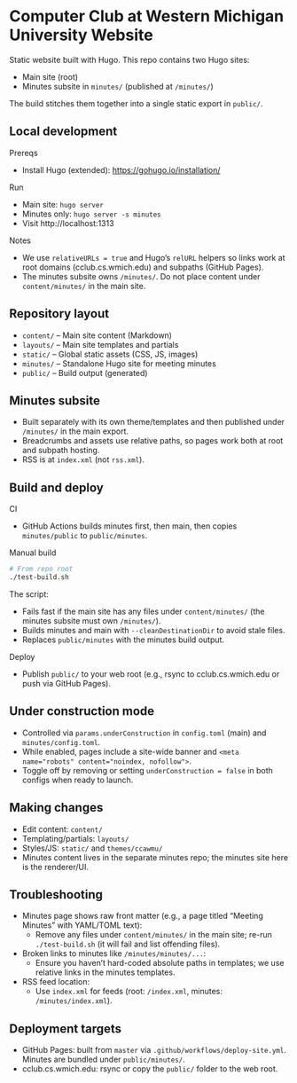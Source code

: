 # Computer Club at Western Michigan University Website

Static website built with Hugo. This repo contains two Hugo sites:
- Main site (root)
- Minutes subsite in `minutes/` (published at `/minutes/`)

The build stitches them together into a single static export in `public/`.

## Local development

Prereqs
- Install Hugo (extended): https://gohugo.io/installation/

Run
- Main site: `hugo server`
- Minutes only: `hugo server -s minutes`
- Visit http://localhost:1313

Notes
- We use `relativeURLs = true` and Hugo’s `relURL` helpers so links work at root domains (cclub.cs.wmich.edu) and subpaths (GitHub Pages).
- The minutes subsite owns `/minutes/`. Do not place content under `content/minutes/` in the main site.

## Repository layout

- `content/` – Main site content (Markdown)
- `layouts/` – Main site templates and partials
- `static/` – Global static assets (CSS, JS, images)
- `minutes/` – Standalone Hugo site for meeting minutes
- `public/` – Build output (generated)

## Minutes subsite

- Built separately with its own theme/templates and then published under `/minutes/` in the main export.
- Breadcrumbs and assets use relative paths, so pages work both at root and subpath hosting.
- RSS is at `index.xml` (not `rss.xml`).

## Build and deploy

CI
- GitHub Actions builds minutes first, then main, then copies `minutes/public` to `public/minutes`.

Manual build
```bash
# From repo root
./test-build.sh
```
The script:
- Fails fast if the main site has any files under `content/minutes/` (the minutes subsite must own `/minutes/`).
- Builds minutes and main with `--cleanDestinationDir` to avoid stale files.
- Replaces `public/minutes` with the minutes build output.

Deploy
- Publish `public/` to your web root (e.g., rsync to cclub.cs.wmich.edu or push via GitHub Pages).

## Under construction mode

- Controlled via `params.underConstruction` in `config.toml` (main) and `minutes/config.toml`.
- While enabled, pages include a site-wide banner and `<meta name="robots" content="noindex, nofollow">`.
- Toggle off by removing or setting `underConstruction = false` in both configs when ready to launch.

## Making changes

- Edit content: `content/`
- Templating/partials: `layouts/`
- Styles/JS: `static/` and `themes/ccawmu/`
- Minutes content lives in the separate minutes repo; the minutes site here is the renderer/UI.

## Troubleshooting

- Minutes page shows raw front matter (e.g., a page titled “Meeting Minutes” with YAML/TOML text):
	- Remove any files under `content/minutes/` in the main site; re-run `./test-build.sh` (it will fail and list offending files).
- Broken links to minutes like `/minutes/minutes/...`:
	- Ensure you haven’t hard-coded absolute paths in templates; we use relative links in the minutes templates.
- RSS feed location:
	- Use `index.xml` for feeds (root: `/index.xml`, minutes: `/minutes/index.xml`).

## Deployment targets

- GitHub Pages: built from `master` via `.github/workflows/deploy-site.yml`. Minutes are bundled under `public/minutes/`.
- cclub.cs.wmich.edu: rsync or copy the `public/` folder to the web root.

